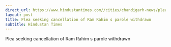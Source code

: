 ```yaml
---
direct_url: https://www.hindustantimes.com//cities/chandigarh-news/plea-seeking-cancellation-of-ram-rahim-s-parole-withdrawn-101668455333245.html
layout: post
title: Plea seeking cancellation of Ram Rahim s parole withdrawn
subtitle: Hindustan Times
---
```


Plea seeking cancellation of Ram Rahim s parole withdrawn